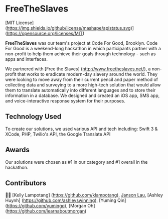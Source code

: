# FreeTheSlaves

[MIT License] (https://img.shields.io/github/license/mashape/apistatus.svg)](https://opensource.org/licenses/MIT)


**FreeTheSlaves** was our team's project at Code For Good, Brooklyn. Code For Good is a weekend-long hackathon in which participants partner with a non-profit to help them achieve their goals through technology - such as apps and interfaces. 

We partnered with [Free the Slaves] (http://www.freetheslaves.net/), a non-profit that works to eradicate modern-day slavery around the world. They were looking to move away from their current pencil and paper method of collecting data and surveying to a more high-tech solution that would allow them to translate automatically into different languages and to store their information in a database. We designed and created an iOS app, SMS app, and voice-interactive response system for their purposes. 

## Technology Used

To create our solutions, we used various API and tech including: 
Swift 3 & XCode, PHP, Twilio's API, the Google Translate API

## Awards

Our solutions were chosen as #1 in our category and #1 overall in the hackathon. 

## Contributors
👌🏼 [Kelly Lampotang] (https://github.com/klampotang), [Janson Lau](https://github.com/jansonlau), [Ashley Huynh] (https://github.com/ashleyswinning), [Yuming Qin] (https://github.com/yumingq), [Morgan Oh] (https://github.com/learnaboutmorgan)
